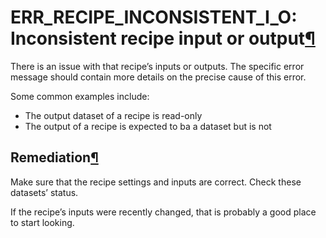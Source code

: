 ERR\_RECIPE\_INCONSISTENT\_I\_O: Inconsistent recipe input or output[¶](#err-recipe-inconsistent-i-o-inconsistent-recipe-input-or-output "Permalink to this heading")
=====================================================================================================================================================================


There is an issue with that recipe’s inputs or outputs.
The specific error message should contain more details on the precise
cause of this error.


Some common examples include:


* The output dataset of a recipe is read\-only
* The output of a recipe is expected to ba a dataset but is not



Remediation[¶](#remediation "Permalink to this heading")
--------------------------------------------------------


Make sure that the recipe settings and inputs are correct. Check these
datasets’ status.


If the recipe’s inputs were recently changed, that is probably a good
place to start looking.